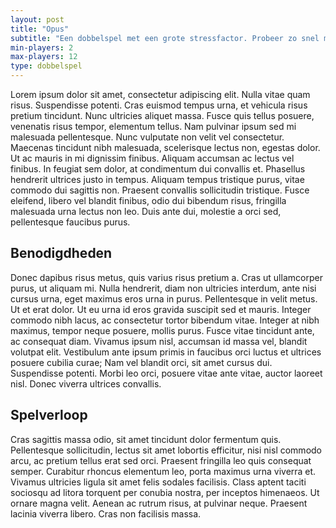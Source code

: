 ```yaml
---
layout: post
title: "Opus"
subtitle: "Een dobbelspel met een grote stressfactor. Probeer zo snel mogelijk van je dobbelstenen af te komen!"
min-players: 2
max-players: 12
type: dobbelspel
---
```


Lorem ipsum dolor sit amet, consectetur adipiscing elit. Nulla vitae quam risus. Suspendisse potenti. Cras euismod tempus urna, et vehicula risus pretium tincidunt. Nunc ultricies aliquet massa. Fusce quis tellus posuere, venenatis risus tempor, elementum tellus. Nam pulvinar ipsum sed mi malesuada pellentesque. Nunc vulputate non velit vel consectetur. Maecenas tincidunt nibh malesuada, scelerisque lectus non, egestas dolor. Ut ac mauris in mi dignissim finibus. Aliquam accumsan ac lectus vel finibus. In feugiat sem dolor, at condimentum dui convallis et. Phasellus hendrerit ultrices justo in tempus. Aliquam tempus tristique purus, vitae commodo dui sagittis non. Praesent convallis sollicitudin tristique. Fusce eleifend, libero vel blandit finibus, odio dui bibendum risus, fringilla malesuada urna lectus non leo. Duis ante dui, molestie a orci sed, pellentesque faucibus purus.

## Benodigdheden

Donec dapibus risus metus, quis varius risus pretium a. Cras ut ullamcorper purus, ut aliquam mi. Nulla hendrerit, diam non ultricies interdum, ante nisi cursus urna, eget maximus eros urna in purus. Pellentesque in velit metus. Ut et erat dolor. Ut eu urna id eros gravida suscipit sed et mauris. Integer commodo nibh lacus, ac consectetur tortor bibendum vitae. Integer at nibh maximus, tempor neque posuere, mollis purus. Fusce vitae tincidunt ante, ac consequat diam. Vivamus ipsum nisl, accumsan id massa vel, blandit volutpat elit. Vestibulum ante ipsum primis in faucibus orci luctus et ultrices posuere cubilia curae; Nam vel blandit orci, sit amet cursus dui. Suspendisse potenti. Morbi leo orci, posuere vitae ante vitae, auctor laoreet nisl. Donec viverra ultrices convallis.

## Spelverloop

Cras sagittis massa odio, sit amet tincidunt dolor fermentum quis. Pellentesque sollicitudin, lectus sit amet lobortis efficitur, nisi nisl commodo arcu, ac pretium tellus erat sed orci. Praesent fringilla leo quis consequat semper. Curabitur rhoncus elementum leo, porta maximus urna viverra et. Vivamus ultricies ligula sit amet felis sodales facilisis. Class aptent taciti sociosqu ad litora torquent per conubia nostra, per inceptos himenaeos. Ut ornare magna velit. Aenean ac rutrum risus, at pulvinar neque. Praesent lacinia viverra libero. Cras non facilisis massa.
